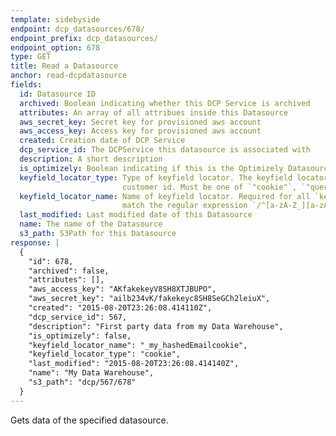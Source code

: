 ```yaml
---
template: sidebyside
endpoint: dcp_datasources/678/
endpoint_prefix: dcp_datasources/
endpoint_option: 678
type: GET
title: Read a Datasource
anchor: read-dcpdatasource
fields:
  id: Datasource ID
  archived: Boolean indicating whether this DCP Service is archived
  attributes: An array of all attribues inside this Datasource
  aws_secret_key: Secret key for provisioned aws account
  aws_access_key: Access key for provisioned aws account
  created: Creation date of DCP Service
  dcp_service_id: The DCPService this datasource is associated with
  description: A short description
  is_optimizely: Boolean indicating if this is the Optimizely Datasource
  keyfield_locator_type: Type of keyfield locator. The keyfield locator is the client location of this Datasource's
                         customer id. Must be one of `"cookie"`, `"query parameter"`, `"js_variable"`, or `"uid"`.
  keyfield_locator_name: Name of keyfield locator. Required for all `keyfield_locator_types` except `"uid"`, and must
                         match the regular expression `/^[a-zA-Z_][a-zA-Z_0-9\$]*$/`
  last_modified: Last modified date of this Datasource
  name: The name of the Datasource
  s3_path: S3Path for this Datasource
response: |
  {
    "id": 678,
    "archived": false,
    "attributes": [],
    "aws_access_key": "AKfakekeyV8SH8XTJBUPO",
    "aws_secret_key": "ailb234vK/fakekeyc8SH8SeGCh2leiuX",
    "created": "2015-08-20T23:26:08.414110Z",
    "dcp_service_id": 567,
    "description": "First party data from my Data Warehouse",
    "is_optimizely": false,
    "keyfield_locator_name": "_my_hashedEmailcookie",
    "keyfield_locator_type": "cookie",
    "last_modified": "2015-08-20T23:26:08.414140Z",
    "name": "My Data Warehouse",
    "s3_path": "dcp/567/678"
  }
---
```


Gets data of the specified datasource.

